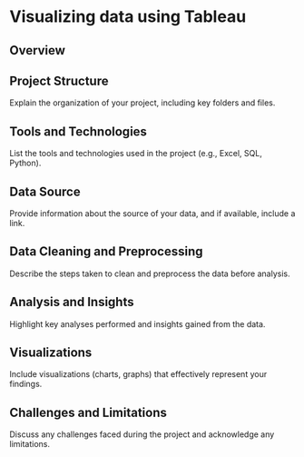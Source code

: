 # Visualizing data using Tableau

## Overview


## Project Structure
Explain the organization of your project, including key folders and files.

## Tools and Technologies
List the tools and technologies used in the project (e.g., Excel, SQL, Python).

## Data Source
Provide information about the source of your data, and if available, include a link.

## Data Cleaning and Preprocessing
Describe the steps taken to clean and preprocess the data before analysis.

## Analysis and Insights
Highlight key analyses performed and insights gained from the data.

## Visualizations
Include visualizations (charts, graphs) that effectively represent your findings.

## Challenges and Limitations
Discuss any challenges faced during the project and acknowledge any limitations.
